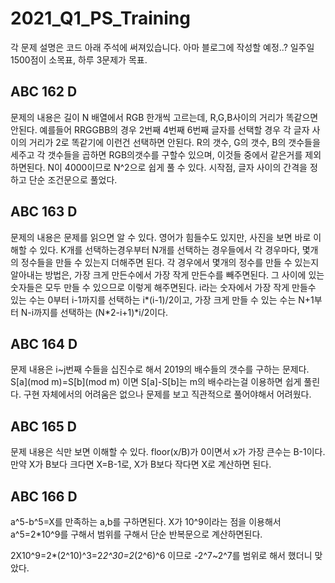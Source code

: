 # 2021_Q1_PS_Training

각 문제 설명은 코드 아래 주석에 써져있습니다. 아마 블로그에 작성할 예정..? 일주일 1500점이 소목표, 하루 3문제가 목표.

<h2> ABC 162 D</h2>

문제의 내용은 길이 N 배열에서 RGB 한개씩 고르는데, R,G,B사이의 거리가 똑같으면 안된다. 
예를들어 RRGGBB의 경우 2번째 4번째 6번째 글자를 선택할 경우 각 글자 사이의 거리가 2로 똑같기에 이런건 선택하면 안된다. 
R의 갯수, G의 갯수, B의 갯수들을 세주고 각 갯수들을 곱하면 RGB의갯수를 구할수 있으며, 이것들 중에서 같은거를 제외하면된다. 
N이 4000이므로 N^2으로 쉽게 풀 수 있다. 시작점, 글자 사이의 간격을 정하고 단순 조건문으로 풀었다. 

<h2> ABC 163 D</h2>

문제의 내용은 문제를 읽으면 알 수 있다. 영어가 힘들수도 있지만, 사진을 보면 바로 이해할 수 있다. 
K개를 선택하는경우부터 N개를 선택하는 경우들에서 각 경우마다, 몇개의 정수들을 만들 수 있는지 더해주면 된다. 
각 경우에서 몇개의 정수를 만들 수 있는지 알아내는 방법은, 가장 크게 만든수에서 가장 작게 만든수를 빼주면된다. 그 사이에 있는 숫자들은 모두 만들 수 있으므로 이렇게 해주면된다. 
i라는 숫자에서 가장 작게 만들수 있는 수는 0부터 i-1까지를 선택하는 i*(i-1)/2이고, 가장 크게 만들 수 있는 수는 N+1부터 N-i까지를 선택하는 (N*2-i+1)*i/2이다. 

<h2> ABC 164 D</h2>

문제 내용은 i~j번째 수들을 십진수로 해서 2019의 배수들의 갯수를 구하는 문제다. 
S[a](mod m)=S[b](mod m) 이면 S[a]-S[b]는 m의 배수라는걸 이용하면 쉽게 풀린다. 구현 자체에서의 어려움은 없으나 문제를 보고 직관적으로 풀어야해서 어려웠다. 

<h2> ABC 165 D</h2>

문제 내용은 식만 보면 이해할 수 있다. floor(x/B)가 0이면서 x가 가장 큰수는 B-1이다. 만약 X가 B보다 크다면 X=B-1로, X가 B보다 작다면 X로 계산하면 된다. 

<h2> ABC 166 D</h2>

a^5-b^5=X를 만족하는 a,b를 구하면된다. X가 10^9이라는 점을 이용해서 a^5=2*10^9를 구해서 범위를 구해서 단순 반복문으로 계산하면된다. 

2X10^9=2*(2^10)^3=2*2^30=2*(2^6)^6 이므로 -2^7~2^7를 범위로 해서 했더니 맞았다. 
